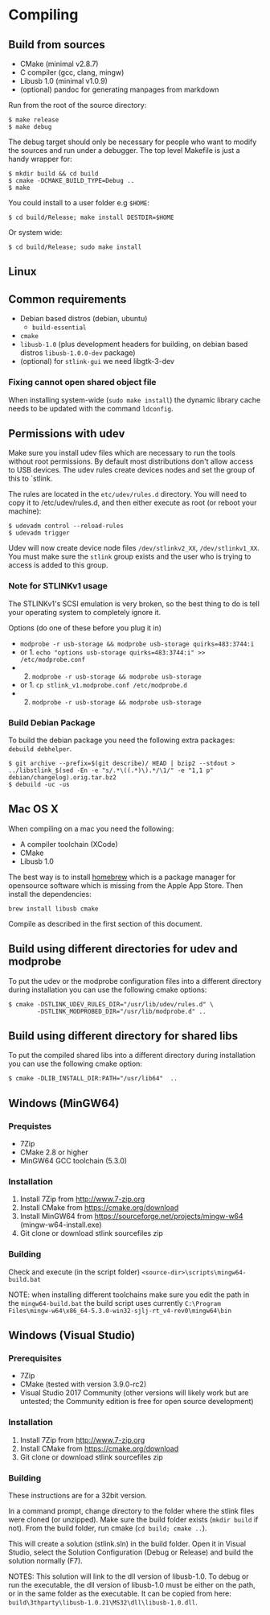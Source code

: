 # Compiling

## Build from sources

* CMake (minimal v2.8.7)
* C compiler (gcc, clang, mingw)
* Libusb 1.0 (minimal v1.0.9)
* (optional) pandoc for generating manpages from markdown

Run from the root of the source directory:

```
$ make release
$ make debug
```

The debug target should only be necessary for people who want
 to modify the sources and run under a debugger.
The top level Makefile is just a handy wrapper for:

```
$ mkdir build && cd build
$ cmake -DCMAKE_BUILD_TYPE=Debug ..
$ make
```

You could install to a user folder e.g `$HOME`:

```
$ cd build/Release; make install DESTDIR=$HOME
```

Or system wide:

```
$ cd build/Release; sudo make install
```

## Linux

## Common requirements

* Debian based distros (debian, ubuntu)
  * `build-essential`
* `cmake`
* `libusb-1.0` (plus development headers for building, on debian based distros `libusb-1.0.0-dev` package)
* (optional) for `stlink-gui` we need libgtk-3-dev

### Fixing cannot open shared object file

When installing system-wide (`sudo make install`) the dynamic library cache needs to be updated with the command `ldconfig`.

## Permissions with udev

Make sure you install udev files which are necessary to run the tools without root
 permissions. By default most distributions don't allow access to USB devices. The
 udev rules create devices nodes and set the group of this to `stlink.

The rules are located in the `etc/udev/rules.d` directory. You will need to copy it
to /etc/udev/rules.d, and then either execute as root (or reboot your machine):

```
$ udevadm control --reload-rules
$ udevadm trigger
```

Udev will now create device node files `/dev/stlinkv2_XX`, `/dev/stlinkv1_XX`. You must
 make sure the `stlink` group exists and the user who is trying to access is added
 to this group.

### Note for STLINKv1 usage

The STLINKv1's SCSI emulation is very broken, so the best thing to do
is tell your operating system to completely ignore it.

Options (do one of these before you plug it in)

* `modprobe -r usb-storage && modprobe usb-storage quirks=483:3744:i`
* or 1. `echo "options usb-storage quirks=483:3744:i" >> /etc/modprobe.conf`
*    2. `modprobe -r usb-storage && modprobe usb-storage`
* or 1. `cp stlink_v1.modprobe.conf /etc/modprobe.d`
*    2. `modprobe -r usb-storage && modprobe usb-storage`

### Build Debian Package

To build the debian package you need the following extra packages: `debuild debhelper`.

```
$ git archive --prefix=$(git describe)/ HEAD | bzip2 --stdout > ../libstlink_$(sed -En -e "s/.*\((.*)\).*/\1/" -e "1,1 p" debian/changelog).orig.tar.bz2
$ debuild -uc -us
```

## Mac OS X

When compiling on a mac you need the following:

* A compiler toolchain (XCode)
* CMake
* Libusb 1.0

The best way is to install [homebrew](http://brew.sh) which is a package manager
 for opensource software which is missing from the Apple App Store. Then install
 the dependencies:

```
brew install libusb cmake
```

Compile as described in the first section of this document.

## Build using different directories for udev and modprobe

To put the udev or the modprobe configuration files into a different directory
during installation you can use the following cmake options:

```
$ cmake -DSTLINK_UDEV_RULES_DIR="/usr/lib/udev/rules.d" \
        -DSTLINK_MODPROBED_DIR="/usr/lib/modprobe.d" ..
```

## Build using different directory for shared libs

To put the compiled shared libs into a different directory during installation
you can use the following cmake option:

```
$ cmake -DLIB_INSTALL_DIR:PATH="/usr/lib64"  ..
```

## Windows (MinGW64) 

### Prequistes

* 7Zip
* CMake 2.8 or higher
* MinGW64 GCC toolchain (5.3.0)

### Installation

1. Install 7Zip from <http://www.7-zip.org>
2. Install CMake from <https://cmake.org/download>
3. Install MinGW64 from <https://sourceforge.net/projects/mingw-w64> (mingw-w64-install.exe)
4. Git clone or download stlink sourcefiles zip

### Building

Check and execute (in the script folder) `<source-dir>\scripts\mingw64-build.bat`

NOTE: when installing different toolchains make sure you edit the path in the `mingw64-build.bat`
      the build script uses currently `C:\Program Files\mingw-w64\x86_64-5.3.0-win32-sjlj-rt_v4-rev0\mingw64\bin`

## Windows (Visual Studio) 

### Prerequisites

* 7Zip
* CMake (tested with version 3.9.0-rc2)
* Visual Studio 2017 Community (other versions will likely work but are untested; the Community edition is free for open source
development)

### Installation

1. Install 7Zip from <http://www.7-zip.org>
2. Install CMake from <https://cmake.org/download>
3. Git clone or download stlink sourcefiles zip

### Building

These instructions are for a 32bit version.

In a command prompt, change directory to the folder where the stlink files were cloned (or unzipped).
Make sure the build folder exists (`mkdir build` if not).
From the build folder, run cmake (`cd build; cmake ..`).

This will create a solution (stlink.sln) in the build folder. Open it in Visual Studio, select the Solution Configuration (Debug or
Release) and build the solution normally (F7).

NOTES: This solution will link to the dll version of libusb-1.0.  To debug or run the executable, the dll version of libusb-1.0 must
be either on the path, or in the same folder as the executable.  It can be copied from here:
`build\3thparty\libusb-1.0.21\MS32\dll\libusb-1.0.dll`.

